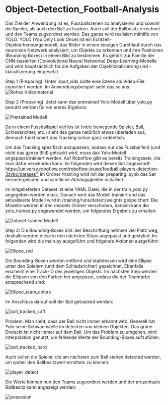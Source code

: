# Object-Detection_Football-Analysis

Das Ziel der Anwendung ist es, Fussballszenen zu analysieren und sowohl die Spieler, als auch den Ball zu tracken. 
Auch soll der Ballbesitz errechnet und den Teams zugeordnet werden. Das ganze wird realisiert mithilfe von YOLO.
YOLO (You Only Look Once) ist ein Echtzeit-Objekterkennungsmodell, das Bilder in einem einzigen Durchlauf durch 
das neuronale Netzwerk analysiert, um Objekte zu erkennen und ihre Positionen (Bounding Boxes) in einem Bild zu 
bestimmen. Es gehört zur Familie der CNN-basierten (Convolutional Neural Networks) Deep-Learning-Modelle und wird 
hauptsächlich für die Aufgaben der Objektlokalisierung und -klassifizierung eingesetzt.

Step 1 (Preparing):
Unter input_vids sollte eine Szene als Video-File importiert werden. Im Anwendungsbeispiel sieht das so aus:
![Rohes Videomaterial](https://i.giphy.com/media/v1.Y2lkPTc5MGI3NjExMHc0d2FvdTBiajBiN25ybm5yajZ1b2cwd2doNnp5dHBxdWVjMmY0MiZlcD12MV9pbnRlcm5hbF9naWZfYnlfaWQmY3Q9Zw/8LeIydH1KVC118Wg4E/giphy.gif)


Step 2 (Preparing):
Jetzt kann das pretrained Yolo-Modell über yolo.py benutzt werden für ein erstes Ergebnis:

![Pretrained Modell](https://i.giphy.com/media/v1.Y2lkPTc5MGI3NjExb2x1OG0xbG9mN2w4NjNyMTYzNmtuNm80bmVpZzg1YmR4djN0cm5jaiZlcD12MV9pbnRlcm5hbF9naWZfYnlfaWQmY3Q9Zw/elUlCvaQakx9Sdv0V2/giphy-downsized.gif)

Da in einem Fussballspiel viel los ist (viele bewegende Spieler, Ball, Schiedsrichter, etc.) sieht das ganze 
natürlich etwas überladen aus, dennoch funktioniert das Tracking schon ganz ordentlich.

Um das Tracking spezifisch anzupassen, sodass nur das Fussballfeld (und nicht das ganze Bild) getrackt wird, 
muss das Yolo-Modell angepasst/trainiert werden. Auf Roboflow gibt es bereits Trainingssets, die man dafür
verwenden kann. Im folgenden wird dieses Set angewandt:
https://universe.roboflow.com/roboflow-jvuqo/football-players-detection-3zvbc/dataset/1
Im Ordner /training wird mit der preparing.ipynb das Set heruntergeladen und sämtliche Abhängigkeiten installiert.

Im mitgelieferten Dataset ist eine YAML Datei, die in der train_yolo.py angegeben werden muss. Danach wird das Modell
trainiert und das aktualisierte Modell wird in /training/runs/detect/weights gespeichert. Die Modelle werden in den 
/models Ordner verschoben, danach kann die yolo_trained.py angewendet werden, um folgendes Ergebnis zu erhalten:

![Dataset-trained Modell](https://i.giphy.com/media/v1.Y2lkPTc5MGI3NjExNXNlZG1rb2NkMndpNzlvamRocXltN2R5N2t1aG9kcWl3YW0wNDRocyZlcD12MV9pbnRlcm5hbF9naWZfYnlfaWQmY3Q9Zw/MzFozYme2qFKMqNMjX/giphy-downsized.gif)

Step 3:
Die Bounding-Boxes inkl. der Beschriftung nehmen viel Platz weg, deshalb werden diese in den nächsten Steps angepasst
und gestyled. Im folgenden wird die main.py ausgeführt und folgende Aktionen ausgeführt:

![Ellipse_red](https://i.giphy.com/media/v1.Y2lkPTc5MGI3NjExZm5uZnFwZjZyb3A0ZzR5a21xM2Vscm42OGw4dGdzbnptZzd1cXRyZyZlcD12MV9pbnRlcm5hbF9naWZfYnlfaWQmY3Q9Zw/tkHy1s5rVpso8fIoEc/giphy-downsized.gif)

Die Bounding-Boxen werden entfernt und stattdessen wird eine Ellipse unter den Spielern (und dem Schiedsrichter) gezeichnet.
Ebenfalls erscheint eine Track-ID des jeweiligen Objekts.
Im nächsten Step werden die Ellipsen von den Farben her angepasst, sodass die der Teamfarbe entsprechend sind:

![Ellipse_team_colors](https://i.giphy.com/media/v1.Y2lkPTc5MGI3NjExZjhiZnZueTMzczF0bGg4dHQydXpra3U1ZDI5NzJxeW9qbTFuNnBlOCZlcD12MV9pbnRlcm5hbF9naWZfYnlfaWQmY3Q9Zw/GW0W4Z0yPs4z4yg9tY/giphy.gif)

Im Anschluss darauf soll der Ball getracked werden:

![ball_tracked_soft](https://i.giphy.com/media/v1.Y2lkPTc5MGI3NjExazhnZHdoMXdzenhuYWN6MGVjdWNqcXI4N3JjeHBtMG9xZnFxMXEzciZlcD12MV9pbnRlcm5hbF9naWZfYnlfaWQmY3Q9Zw/0ZpiL39jC6H6UFhJPd/giphy-downsized.gif)

Problem: Man sieht, dass der Ball nicht immer erkannt wird. Generell hat Yolo seine Schwachstelle im detecten von kleinen 
Objekten. Das grüne Dreieckt ist nicht immer auf dem Ball. Um das Problem zu umgehen, wird Interpolation genutzt, um
fehlende Werte der Bounding-Boxes aufzufüllen:

![ball_tracked_hard](https://i.giphy.com/media/v1.Y2lkPTc5MGI3NjExdzVxaG1rczR6MjlqNGk3aHVkZGhmMm5sYWQ4Y2Jid21hZ3IxY2dweiZlcD12MV9pbnRlcm5hbF9naWZfYnlfaWQmY3Q9Zw/GW0W4Z0yPs4z4yg9tY/giphy-downsized.gif)

Auch sollen die Spieler, die am nächsten zum Ball stehen detected werden, um später den Ballbesitzwert ermitteln zu
können:

![player_detect](https://i.giphy.com/media/v1.Y2lkPTc5MGI3NjExZzJkd2Z3aXM4ZTVsaHQ4ZXFmZGR4d3E3bGdzN2o2cHlrYzhxcDZzdyZlcD12MV9pbnRlcm5hbF9naWZfYnlfaWQmY3Q9Zw/lgfJi8gT1Ip65E7HNj/giphy-downsized.gif)

Die Werte können nun den Teams zugeordnet werden und der prozentuale Ballbesitz kann angezeigt werden:

![possesion](https://i.giphy.com/media/v1.Y2lkPTc5MGI3NjExMGpnYWFmZ3Zobmg3dHo3ZjZ0dzVyM2ZlOGJjMW5iMTl2YXlrMzJ1MiZlcD12MV9pbnRlcm5hbF9naWZfYnlfaWQmY3Q9Zw/LXLdkjjig6n7An4XKA/giphy.gif)





